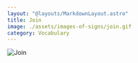 ```yaml
---
layout: "@layouts/MarkdownLayout.astro"
title: Join
image: ./assets/images-of-signs/join.gif
category: Vocabulary
---
```


![Join](@signs/join.gif)
